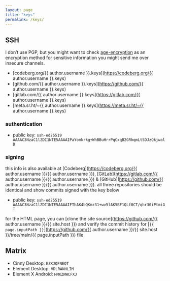 ```yaml
---
layout: page
title: "keys"
permalink: /keys/
---
```


## SSH

I don’t use PGP, but you might want to check [age-encryption](https://age-encryption.org/#encrypting-to-a-github-user) as an encryption method for sensitive information you might send me over insecure channels.

- [codeberg.org/{{ author.username }}.keys](https://codeberg.org/{{ author.username }}.keys)
- [github.com/{{ author.username }}.keys](https://github.com/{{ author.username }}.keys)
- [gitlab.com/{{ author.username }}.keys](https://gitlab.com/{{ author.username }}.keys)
- [meta.sr.ht/~{{ author.username }}.keys](https://meta.sr.ht/~{{ author.username }}.keys)

### authentication

- public key: `ssh-ed25519 AAAAC3NzaC1lZDI1NTE5AAAAIPaYomkrkg+WhBBuHrrPqCxqB2GRhqmLt5DJzQkjwalD`

### signing

this info is also available at [Codeberg](https://codeberg.org/{{ author.username }}/{{ author.username }}), [GitLab](https://gitlab.com/{{ author.username }}/{{ author.username }}) & [GitHub](https://github.com/{{ author.username }}/{{ author.username }}). all three repositories should be identical and show commits signed with the key below

- public key: `ssh-ed25519 AAAAC3NzaC1lZDI1NTE5AAAAIFThAK4bQKmz31+wv5lAK5BF1QLf0CT/qhr30iPtmiGT`

for the HTML page, you can [clone the site source](https://github.com/{{ author.username }}/{{ site.host }}) and verify the commit history for [` {{ page.inputPath }} `](https://github.com/{{ author.username }}/{{ site.host }}/tree/main/{{ page.inputPath }}) file

## Matrix

- Cinny Desktop: `EZXJQFNEQT`
- Element Desktop: `VDLRANHLIM`
- Element X Android: `HMKZNWCFXJ`
